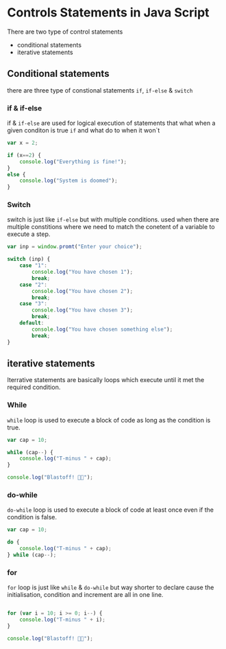 # Controls Statements in Java Script

There are two type of control statements

- conditional statements
- iterative statements

## Conditional statements

there are three type of constional statements `if`, `if-else` & `switch`

### if & if-else

if & `if-else` are used for logical execution of statements that what when a given conditon is true `if` and what do to when it won`t

```js
var x = 2;

if (x==2) {
    console.log("Everything is fine!");
}
else {
    console.log("System is doomed");
}
```

### Switch

switch is just like `if-else` but with multiple conditions. used when there are multiple constitions where we need to match the conetent of a variable to execute a step.

```js
var inp = window.promt("Enter your choice");

switch (inp) {
    case "1":
        console.log("You have chosen 1");
        break;
    case "2":
        console.log("You have chosen 2");
        break;
    case "3":
        console.log("You have chosen 3");
        break;
    default:
        console.log("You have chosen something else");
        break;
}
```

## iterative statements

Iterrative statements are basically loops which execute until it met the required condition.

### While

`while` loop is used to execute a block of code as long as the condition is true.

```js
var cap = 10;

while (cap--) {
    console.log("T-minus " + cap);
}

console.log("Blastoff! 🚀💥");
```

### do-while

`do-while` loop is used to execute a block of code at least once even if the condition is false.

```js
var cap = 10;

do {
    console.log("T-minus " + cap);
} while (cap--);

```

### for

`for` loop is just like `while`  & `do-while` but way shorter to declare cause the initialisation, condition and increment are all in one line.

```js

for (var i = 10; i >= 0; i--) {
    console.log("T-minus " + i);
}

console.log("Blastoff! 🚀💥");
```
